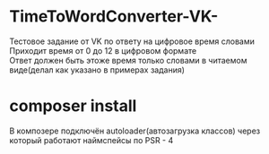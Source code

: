 # TimeToWordConverter-VK-
Тестовое задание от VK по ответу на цифровое время словами<br>
Приходит время от 0 до 12 в цифровом формате<br>
Ответ должен быть этоже время только словами в читаемом виде(делал как указано в примерах задания)<br>
# composer install
В композере подключён autoloader(автозагрузка классов)
через который работают наймспейсы по PSR - 4
